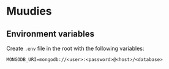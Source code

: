 # Muudies

## Environment variables

Create `.env` file in the root with the following variables:

```
MONGODB_URI=mongodb://<user>:<password>@<host>/<database>
```
